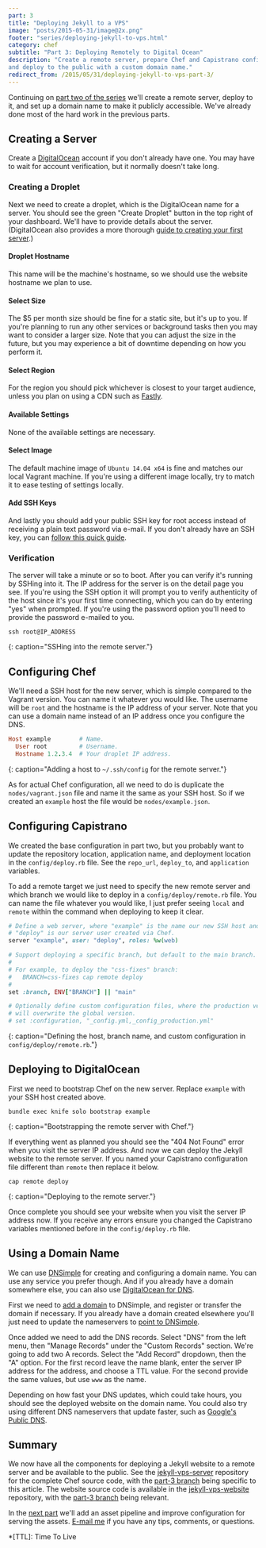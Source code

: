 ```yaml
---
part: 3
title: "Deploying Jekyll to a VPS"
image: "posts/2015-05-31/image@2x.png"
footer: "series/deploying-jekyll-to-vps.html"
category: chef
subtitle: "Part 3: Deploying Remotely to Digital Ocean"
description: "Create a remote server, prepare Chef and Capistrano configuration,
and deploy to the public with a custom domain name."
redirect_from: /2015/05/31/deploying-jekyll-to-vps-part-3/
---
```


Continuing on [part two of the series][1] we'll create a remote server, deploy
to it, and set up a domain name to make it publicly accessible. We've already
done most of the hard work in the previous parts.

## Creating a Server

Create a [DigitalOcean][2] account if you don't already have one. You may have
to wait for account verification, but it normally doesn't take long.

### Creating a Droplet

Next we need to create a droplet, which is the DigitalOcean name for a server.
You should see the green "Create Droplet" button in the top right of your
dashboard. We'll have to provide details about the server. (DigitalOcean also
provides a more thorough [guide to creating your first server][3].)

#### Droplet Hostname

This name will be the machine's hostname, so we should use the website hostname
we plan to use.

#### Select Size

The $5 per month size should be fine for a static site, but it's up to you. If
you're planning to run any other services or background tasks then you may want
to consider a larger size. Note that you can adjust the size in the future, but
you may experience a bit of downtime depending on how you perform it.

#### Select Region

For the region you should pick whichever is closest to your target audience,
unless you plan on using a CDN such as [Fastly][4].

#### Available Settings

None of the available settings are necessary.

#### Select Image

The default machine image of `Ubuntu 14.04 x64` is fine and matches our local
Vagrant machine. If you're using a different image locally, try to match it to
ease testing of settings locally.

#### Add SSH Keys

And lastly you should add your public SSH key for root access instead of
receiving a plain text password via e-mail. If you don't already have an SSH
key, you can [follow this quick guide][5].

### Verification

The server will take a minute or so to boot. After you can verify it's running
by SSHing into it. The IP address for the server is on the detail page you see.
If you're using the SSH option it will prompt you to verify authenticity of the
host since it's your first time connecting, which you can do by entering "yes"
when prompted. If you're using the password option you'll need to provide the
password e-mailed to you.

```
ssh root@IP_ADDRESS
```
{: caption="SSHing into the remote server."}

## Configuring Chef

We'll need a SSH host for the new server, which is simple compared to the
Vagrant version. You can name it whatever you would like. The username will be
`root` and the hostname is the IP address of your server. Note that you can use
a domain name instead of an IP address once you configure the DNS.

```ruby
Host example        # Name.
  User root         # Username.
  Hostname 1.2.3.4  # Your droplet IP address.
```
{: caption="Adding a host to `~/.ssh/config` for the remote server."}

As for actual Chef configuration, all we need to do is duplicate the
`nodes/vagrant.json` file and name it the same as your SSH host. So if we
created an `example` host the file would be `nodes/example.json`.

## Configuring Capistrano

We created the base configuration in part two, but you probably want to update
the repository location, application name, and deployment location in the
`config/deploy.rb` file. See the `repo_url`, `deploy_to`, and `application`
variables.

To add a remote target we just need to specify the new remote server and which
branch we would like to deploy in a `config/deploy/remote.rb` file. You can name
the file whatever you would like, I just prefer seeing `local` and `remote`
within the command when deploying to keep it clear.

```ruby
# Define a web server, where "example" is the name our new SSH host and
# "deploy" is our server user created via Chef.
server "example", user: "deploy", roles: %w(web)

# Support deploying a specific branch, but default to the main branch.
#
# For example, to deploy the "css-fixes" branch:
#   BRANCH=css-fixes cap remote deploy
#
set :branch, ENV["BRANCH"] || "main"

# Optionally define custom configuration files, where the production version
# will overwrite the global version.
# set :configuration, "_config.yml,_config_production.yml"
```
{: caption="Defining the host, branch name, and custom configuration in
`config/deploy/remote.rb`."}

## Deploying to DigitalOcean

First we need to bootstrap Chef on the new server. Replace `example` with your
SSH host created above.

```
bundle exec knife solo bootstrap example
```
{: caption="Bootstrapping the remote server with Chef."}

If everything went as planned you should see the "404 Not Found" error when you
visit the server IP address. And now we can deploy the Jekyll website to the
remote server. If you named your Capistrano configuration file different than
`remote` then replace it below.

```
cap remote deploy
```
{: caption="Deploying to the remote server."}

Once complete you should see your website when you visit the server IP address
now. If you receive any errors ensure you changed the Capistrano variables
mentioned before in the `config/deploy.rb` file.

## Using a Domain Name

We can use [DNSimple][6] for creating and configuring a domain name. You can use
any service you prefer though. And if you already have a domain somewhere else,
you can also use [DigitalOcean for DNS][7].

First we need to [add a domain][8] to DNSimple, and register or transfer the
domain if necessary. If you already have a domain created elsewhere you'll just
need to update the nameservers to [point to DNSimple][9].

Once added we need to add the DNS records. Select "DNS" from the left menu, then
"Manage Records" under the "Custom Records" section. We're going to add two A
records. Select the "Add Record" dropdown, then the "A" option. For the first
record leave the name blank, enter the server IP address for the address, and
choose a TTL value. For the second provide the same values, but use `www` as the
name.

Depending on how fast your DNS updates, which could take hours, you should see
the deployed website on the domain name. You could also try using different DNS
nameservers that update faster, such as [Google's Public DNS][10].

## Summary

We now have all the components for deploying a Jekyll website to a remote server
and be available to the public. See the [jekyll-vps-server][11] repository for
the complete Chef source code, with the [part-3 branch][12] being specific to
this article. The website source code is available in the
[jekyll-vps-website][13] repository, with the [part-3 branch][14] being
relevant.

In the [next part][15] we'll add an asset pipeline and improve configuration for
serving the assets. [E-mail me](mailto:hello@tristandunn.com) if you have any
tips, comments, or questions.

[1]: /2015/05/05/deploying-jekyll-to-vps-part-2/
[2]: https://www.digitalocean.com
[3]: https://www.digitalocean.com/docs/droplets/how-to/create/
[4]: https://www.fastly.com
[5]: https://git-scm.com/book/en/v2/Git-on-the-Server-Generating-Your-SSH-Public-Key
[6]: https://dnsimple.com/r/3edceb992aa254
[7]: https://cloud.digitalocean.com/domains
[8]: https://dnsimple.com/tlds
[9]: https://support.dnsimple.com/articles/dnsimple-nameservers/
[10]: https://developers.google.com/speed/public-dns/docs/using
[11]: https://github.com/tristandunn/jekyll-vps-server
[12]: https://github.com/tristandunn/jekyll-vps-server/compare/part-2...part-3
[13]: https://github.com/tristandunn/jekyll-vps-website
[14]: https://github.com/tristandunn/jekyll-vps-website/compare/part-2...part-3
[15]: /2015/10/14/deploying-jekyll-to-vps-part-4/

*[TTL]: Time To Live
